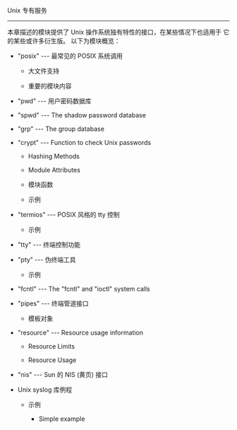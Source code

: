 Unix 专有服务
*************

本章描述的模块提供了 Unix 操作系统独有特性的接口，在某些情况下也适用于
它的某些或许多衍生版。 以下为模块概览：

* "posix" --- 最常见的 POSIX 系统调用

  * 大文件支持

  * 重要的模块内容

* "pwd" --- 用户密码数据库

* "spwd" --- The shadow password database

* "grp" --- The group database

* "crypt" --- Function to check Unix passwords

  * Hashing Methods

  * Module Attributes

  * 模块函数

  * 示例

* "termios" --- POSIX 风格的 tty 控制

  * 示例

* "tty" --- 终端控制功能

* "pty" --- 伪终端工具

  * 示例

* "fcntl" --- The "fcntl" and "ioctl" system calls

* "pipes" --- 终端管道接口

  * 模板对象

* "resource" --- Resource usage information

  * Resource Limits

  * Resource Usage

* "nis" --- Sun 的 NIS (黄页) 接口

* Unix syslog 库例程

  * 示例

    * Simple example
